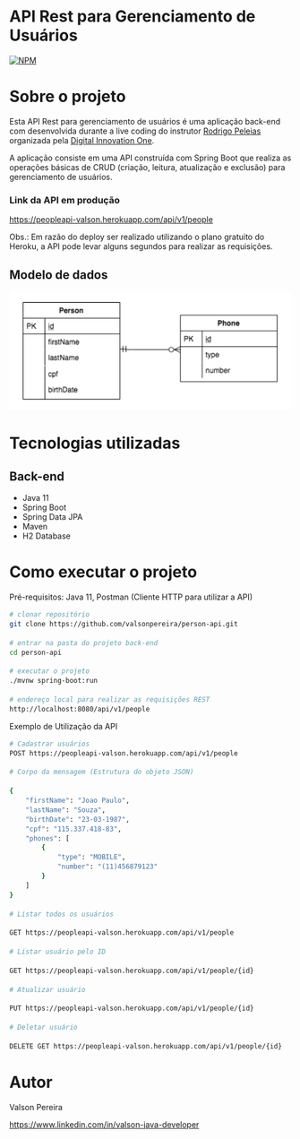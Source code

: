 # API Rest para Gerenciamento de Usuários 
[![NPM](https://img.shields.io/npm/l/react)](https://github.com/valsonpereira/person-api/blob/main/LICENSE) 

# Sobre o projeto

Esta API Rest para gerenciamento de usuários é uma aplicação back-end com desenvolvida durante a live coding do instrutor [Rodrigo Peleias](https://github.com/rpeleias/ "GitHub do Rodrigo Peleias") organizada pela [Digital Innovation One](https://digitalinnovation.one/ "Site da Digital Innovation One").

A aplicação consiste em uma API construída com Spring Boot que realiza as operações básicas de CRUD (criação, leitura, atualização e exclusão) para gerenciamento de usuários. 

### Link da API em produção 

https://peopleapi-valson.herokuapp.com/api/v1/people

Obs.: Em razão do deploy ser realizado utilizando o plano gratuito do Heroku, a API pode levar alguns segundos para realizar as requisições.


## Modelo de dados
![Modelo de dados](https://raw.githubusercontent.com/valsonpereira/my-assets/main/person-api/modelo_dados.png)

# Tecnologias utilizadas
## Back-end
- Java 11
- Spring Boot
- Spring Data JPA 
- Maven
- H2 Database

# Como executar o projeto

Pré-requisitos: Java 11, Postman (Cliente HTTP para utilizar a API)

```bash
# clonar repositório
git clone https://github.com/valsonpereira/person-api.git

# entrar na pasta do projeto back-end
cd person-api

# executar o projeto
./mvnw spring-boot:run

# endereço local para realizar as requisições REST
http://localhost:8080/api/v1/people
```

Exemplo de Utilização da API


```bash
# Cadastrar usuários 
POST https://peopleapi-valson.herokuapp.com/api/v1/people

# Corpo da mensagem (Estrutura do objeto JSON)

{
    "firstName": "Joao Paulo",
    "lastName": "Souza",
    "birthDate": "23-03-1987",
    "cpf": "115.337.418-83",
    "phones": [
        {
            "type": "MOBILE",
            "number": "(11)456879123"
        }
    ]
}

# Listar todos os usuários

GET https://peopleapi-valson.herokuapp.com/api/v1/people

# Listar usuário pelo ID

GET https://peopleapi-valson.herokuapp.com/api/v1/people/{id}

# Atualizar usuário 

PUT https://peopleapi-valson.herokuapp.com/api/v1/people/{id}

# Deletar usuário

DELETE GET https://peopleapi-valson.herokuapp.com/api/v1/people/{id}


```


# Autor

Valson Pereira

https://www.linkedin.com/in/valson-java-developer
